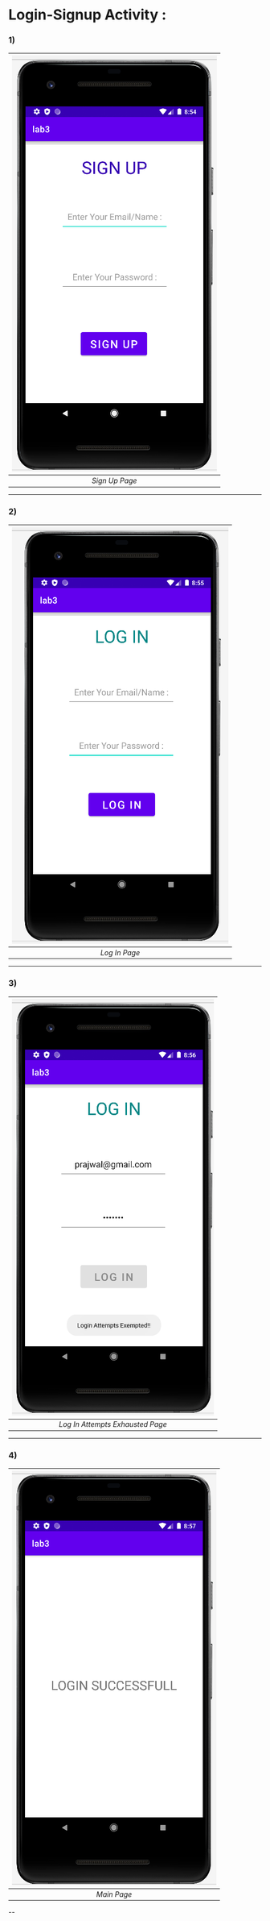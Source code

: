# Login-Signup Activity :

### 1)

| ![signup image](https://github.com/Prajwal-YP/imageCache/blob/main/lab3a.png) | 
|:--:| 
| *Sign Up Page* |

---

### 2)

| ![login image](https://github.com/Prajwal-YP/imageCache/blob/main/lab3b.png) | 
|:--:| 
| *Log In Page* |

---

### 3)

| ![login image](https://github.com/Prajwal-YP/imageCache/blob/main/lab3c.png) | 
|:--:| 
| *Log In Attempts Exhausted Page* |

---

### 4)

| ![mainPage image](https://github.com/Prajwal-YP/imageCache/blob/main/labd.png) | 
|:--:| 
| *Main Page* |

--
